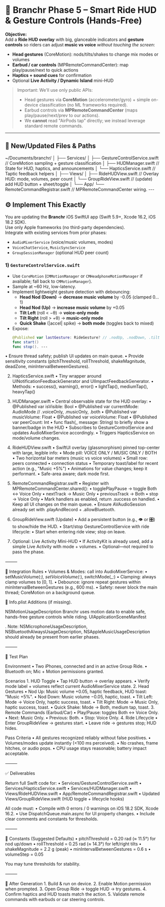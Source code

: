 # 🚀 Branchr Phase 5 – Smart Ride HUD & Gesture Controls (Hands-Free)

**Objective:**  
Add a **Ride HUD overlay** with big, glanceable indicators and **gesture controls** so riders can adjust **music vs voice** *without touching the screen*:
- **Head gestures** (CoreMotion): nods/tilts/shakes to change mix modes or volumes
- **Earbud / car controls** (MPRemoteCommandCenter): map play/pause/next to quick actions
- **Haptics + sound cues** for confirmation
- Optional **Live Activity / Dynamic Island** mini-HUD

> Important: We'll use only public APIs:
> - Head gestures via **CoreMotion** (accelerometer/gyro) + simple on-device classification (no ML frameworks required).
> - Earbud controls via **MPRemoteCommandCenter** (maps play/pause/next/prev to our actions).
> - We **cannot** read "AirPods tap" directly; we instead leverage standard remote commands.

---

## 📂 New/Updated Files & Paths

~/Documents/branchr/
│
├── Services/
│   ├── GestureControlService.swift        // CoreMotion sampling + gesture classification
│   ├── HUDManager.swift                   // State for HUD, haptics, and announcements
│   └── HapticsService.swift               // Taptic feedback helpers
│
├── Views/
│   ├── RideHUDView.swift                  // Overlay HUD: mode, volumes, peer count
│   └── GroupRideView.swift                // (update) add HUD button + sheet/toggle
│
└── App/
└── RemoteCommandRegistrar.swift       // MPRemoteCommandCenter wiring. ---

## ⚙️ Implement This Exactly

You are updating the **Branchr** iOS SwiftUI app (Swift 5.9+, Xcode 16.2, iOS 18.2 SDK).  
Use only Apple frameworks (no third-party dependencies).  
Integrate with existing services from prior phases:
- `AudioMixerService` (voice/music volumes, modes)
- `VoiceChatService`, `MusicSyncService`
- `GroupSessionManager` (optional HUD peer count)

### 1) `GestureControlService.swift`
- Use `CoreMotion` (`CMMotionManager` or `CMHeadphoneMotionManager` if available; fall back to `CMMotionManager`).
- Sample at ~60 Hz, low-latency.
- Implement lightweight gesture detection with debouncing:
  - **Head Nod (Down)** → **decrease music volume** by -0.05 (clamped 0…1)
  - **Head Nod (Up)** → **increase music volume** by +0.05
  - **Tilt Left** (roll < −θ) → **voice-only mode**
  - **Tilt Right** (roll > +θ) → **music-only mode**
  - **Quick Shake** (|accel| spike) → **both mode** (toggles back to mixed)
- Expose:
  ```swift
  @Published var lastGesture: RideGesture? // .nodUp, .nodDown, .tiltLeft, .tiltRight, .shake
  func start()
  func stop(). ---

•    Ensure thread safety; publish UI updates on main queue.
    •    Provide sensitivity constants (pitchThreshold, rollThreshold, shakeMagnitude, deadZone, minIntervalBetweenGestures).

2) HapticsService.swift
    •    Tiny wrapper around UINotificationFeedbackGenerator and UIImpactFeedbackGenerator.
    •    Methods:
    •    success(), warning(), error()
    •    lightTap(), mediumTap(), heavyTap()

3) HUDManager.swift
    •    Central observable state for the HUD overlay:
    •    @Published var isVisible: Bool
    •    @Published var currentMode: AudioMode // .voiceOnly, .musicOnly, .both
    •    @Published var musicVolume: Float
    •    @Published var voiceVolume: Float
    •    @Published var peerCount: Int
    •    func flash(_ message: String) to briefly show a banner/badge in the HUD
    •    Subscribes to GestureControlService and updates AudioMixerService accordingly.
    •    Triggers HapticsService on mode/volume changes.

4) RideHUDView.swift
    •    SwiftUI overlay (glassmorphism) pinned top-center with large, legible info:
    •    Mode pill: VOICE ONLY / MUSIC ONLY / BOTH
    •    Two horizontal bar meters (music vs voice volumes)
    •    Small row: peers connected • connection status
    •    Temporary toast/label for recent action (e.g., "Music +5%")
    •    Animations for value changes; keep it performant.
    •    Safe-area aware; dark mode first.

5) RemoteCommandRegistrar.swift
    •    Register with MPRemoteCommandCenter.shared():
    •    togglePlayPause → toggle Both ↔ Voice Only
    •    nextTrack → Music Only
    •    previousTrack → Both
    •    stop → Voice Only
    •    Mark handlers as enabled, return .success on handled.
    •    Keep all UI changes on the main queue.
    •    Ensure AVAudioSession already set with .playAndRecord + .allowBluetooth.

6) GroupRideView.swift (Update)
    •    Add a persistent button (e.g., 👁 or 🎛) to show/hide the HUD.
    •    Start/stop GestureControlService with ride lifecycle:
    •    Start when entering ride view; stop on leave.

7) Optional: Live Activity Mini-HUD
    •    If ActivityKit is already used, add a simple Live Activity with mode + volumes.
    •    Optional—not required to pass the phase.

⸻

🧩 Integration Rules
    •    Volumes & Modes: call into AudioMixerService:
    •    setMusicVolume(_:), setVoiceVolume(_:), switchMode(_:)
    •    Clamping: always clamp volumes to [0, 1].
    •    Debounce: ignore repeat gestures within minIntervalBetweenGestures (e.g., 600 ms).
    •    Safety: never block the main thread; CoreMotion on a background queue.

🔐 Info.plist Additions (if missing). 

<key>NSMotionUsageDescription</key>
<string>Branchr uses motion data to enable safe, hands-free gesture controls while riding.</string>
<key>UIApplicationSceneManifest</key>
<!-- (Leave your existing scene manifest; no extra keys strictly required here) -->. Note: NSMicrophoneUsageDescription, NSBluetoothAlwaysUsageDescription, NSAppleMusicUsageDescription should already be present from earlier phases.

⸻

🧪 Test Plan

Environment
    •    Two iPhones, connected and in an active Group Ride.
    •    Bluetooth on; Mic + Motion permissions granted.

Scenarios
    1.    HUD Toggle
    •    Tap HUD button → overlay appears.
    •    Verify mode label + volumes reflect current AudioMixerService state.
    2.    Head Gestures
    •    Nod Up: Music volume +0.05, haptic feedback, HUD toast: "Music +5%".
    •    Nod Down: Music volume −0.05, haptic, toast.
    •    Tilt Left: Mode → Voice Only, haptic success, toast.
    •    Tilt Right: Mode → Music Only, haptic success, toast.
    •    Quick Shake: Mode → Both, medium tap, toast.
    3.    Remote Commands (Earbud/Car)
    •    Play/Pause: toggles Both ↔ Voice Only.
    •    Next: Music Only.
    •    Previous: Both.
    •    Stop: Voice Only.
    4.    Ride Lifecycle
    •    Enter GroupRideView → gestures start.
    •    Leave ride → gestures stop; HUD hides.

Pass Criteria
    •    All gestures recognized reliably without false positives.
    •    Volumes/modes update instantly (<100 ms perceived).
    •    No crashes, frame hitches, or audio pops.
    •    CPU usage stays reasonable; battery impact acceptable.

⸻

✅ Deliverables

Return full Swift code for:
    •    Services/GestureControlService.swift
    •    Services/HapticsService.swift
    •    Services/HUDManager.swift
    •    Views/RideHUDView.swift
    •    App/RemoteCommandRegistrar.swift
    •    Updated Views/GroupRideView.swift (HUD toggle + lifecycle hooks)

All code must:
    •    Compile with 0 errors / 0 warnings on iOS 18.2 SDK, Xcode 16.2.
    •    Use DispatchQueue.main.async for UI property changes.
    •    Include clear comments and constants for thresholds.

⸻

🔧 Constants (Suggested Defaults)
    •    pitchThreshold = 0.20 rad (≈ 11.5°) for nod up/down
    •    rollThreshold  = 0.25 rad (≈ 14.3°) for left/right tilts
    •    shakeMagnitude = 2.2 g (peak)
    •    minIntervalBetweenGestures = 0.6 s
    •    volumeStep = 0.05

You may tune thresholds for stability.

⸻

🏁 After Generation
    1.    Build & run on device.
    2.    Enable Motion permission when prompted.
    3.    Open Group Ride → toggle HUD → try gestures.
    4.    Confirm haptics and HUD toasts match the action.
    5.    Validate remote commands with earbuds or car steering controls.
